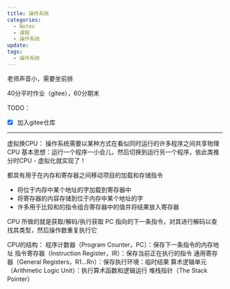 ```yaml
---
title: 操作系统
categories:
  - Notes
  - 课程
  - 操作系统
update: 
tags:
  - 操作系统
---
```

老师声音小，需要坐前排

40分平时作业（gitee），60分期末

TODO：
- [x] 加入gitee仓库



---

虚拟换CPU：
操作系统需要以某种方式在看似同时运行的许多程序之间共享物理CPU 基本思想：运行一个程序一小会儿，然后切换到运行另一个程序，依此类推 分时CPU - 虚拟化就实现了！

都具有用于在内存和寄存器之间移动项目的加载和存储指令 
- 将位于内存中某个地址的字加载到寄存器中 
- 将寄存器的内容存储到位于内存中某个地址的字 
- 许多用于比较和的指令组合寄存器中的值并将结果放入寄存器

CPU 所做的就是获取/解码/执行获取 PC 指向的下一条指令，对其进行解码以查找其类型，然后操作数重复执行它

CPU的结构：
程序计数器（Program Counter，PC）：保存下一条指令的内存地址
指令寄存器（Instruction Register，IR）：保存当前正在执行的指令
通用寄存器（General Registers，R1...Rn）：保存执行环境：临时结果
算术逻辑单元（Arithmetic Logic Unit）：执行算术函数和逻辑运行
堆栈指针（The Stack Pointer）